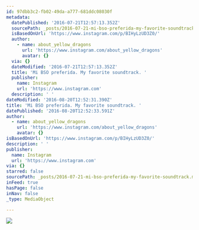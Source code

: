 ```yaml
---
id: 97dbb3c2-fb02-49da-a777-681ddc08030f
metadata:
  datePublished: '2016-07-21T12:57:13.352Z'
  sourcePath: _posts/2016-07-21-mi-bso-preferida-my-favorite-soundtrack.md
  isBasedOnUrl: 'https://www.instagram.com/p/BIHyLzUD3Z0/'
  author:
    - name: about_yellow_dragons
      url: 'https://www.instagram.com/about_yellow_dragons'
      avatar: {}
  via: {}
  dateModified: '2016-07-21T12:57:13.352Z'
  title: 'Mi BSO preferida. My favorite soundtrack. '
  publisher:
    name: Instagram
    url: 'https://www.instagram.com'
  description: ' '
dateModified: '2016-08-20T12:52:31.390Z'
title: 'Mi BSO preferida. My favorite soundtrack. '
datePublished: '2016-08-20T12:52:33.591Z'
author:
  - name: about_yellow_dragons
    url: 'https://www.instagram.com/about_yellow_dragons'
    avatar: {}
isBasedOnUrl: 'https://www.instagram.com/p/BIHyLzUD3Z0/'
description: ' '
publisher:
  name: Instagram
  url: 'https://www.instagram.com'
via: {}
starred: false
sourcePath: _posts/2016-07-21-mi-bso-preferida-my-favorite-soundtrack.md
inFeed: true
hasPage: false
inNav: false
_type: MediaObject

---
```

![](https://imgflo.herokuapp.com/graph/vahj1ThiexotieMo/b194722ece78606926bbe60d4ac16e20/noop.jpg?input=https%3A%2F%2Fscontent.cdninstagram.com%2Ft51.2885-15%2Fs640x640%2Fsh0.08%2Fe35%2F13743334_1587645328199786_1493660097_n.jpg%3Fig_cache_key%3DMTI5OTIyNzczMDg1Njg2NzQ0NA%253D%253D.2)